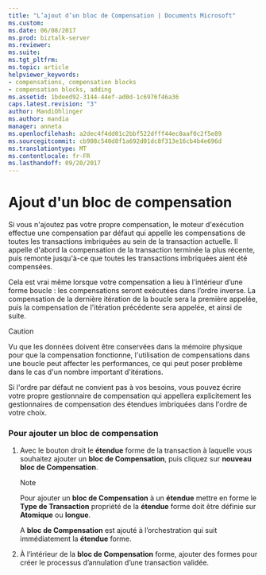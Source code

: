 ```yaml
---
title: "L’ajout d’un bloc de Compensation | Documents Microsoft"
ms.custom: 
ms.date: 06/08/2017
ms.prod: biztalk-server
ms.reviewer: 
ms.suite: 
ms.tgt_pltfrm: 
ms.topic: article
helpviewer_keywords:
- compensations, compensation blocks
- compensation blocks, adding
ms.assetid: 1bdeed92-3144-44ef-ad0d-1c6976f46a36
caps.latest.revision: "3"
author: MandiOhlinger
ms.author: mandia
manager: anneta
ms.openlocfilehash: a2dec4f4dd01c2bbf522dfff44ec8aaf0c2f5e89
ms.sourcegitcommit: cb908c540d8f1a692d01dc8f313e16cb4b4e696d
ms.translationtype: MT
ms.contentlocale: fr-FR
ms.lasthandoff: 09/20/2017
---
```

# <a name="how-to-add-a-compensation-block"></a>Ajout d'un bloc de compensation
Si vous n'ajoutez pas votre propre compensation, le moteur d'exécution effectue une compensation par défaut qui appelle les compensations de toutes les transactions imbriquées au sein de la transaction actuelle. Il appelle d'abord la compensation de la transaction terminée la plus récente, puis remonte jusqu'à-ce que toutes les transactions imbriquées aient été compensées.  
  
 Cela est vrai même lorsque votre compensation a lieu à l’intérieur d’une forme boucle : les compensations seront exécutées dans l’ordre inverse. La compensation de la dernière itération de la boucle sera la première appelée, puis la compensation de l'itération précédente sera appelée, et ainsi de suite.  
  
> [!CAUTION]
>  Vu que les données doivent être conservées dans la mémoire physique pour que la compensation fonctionne, l'utilisation de compensations dans une boucle peut affecter les performances, ce qui peut poser problème dans le cas d'un nombre important d'itérations.  
  
 Si l'ordre par défaut ne convient pas à vos besoins, vous pouvez écrire votre propre gestionnaire de compensation qui appellera explicitement les gestionnaires de compensation des étendues imbriquées dans l'ordre de votre choix.  
  
### <a name="to-add-a-compensation-block"></a>Pour ajouter un bloc de compensation  
  
1.  Avec le bouton droit le **étendue** forme de la transaction à laquelle vous souhaitez ajouter un **bloc de Compensation**, puis cliquez sur **nouveau bloc de Compensation**.  
  
    > [!NOTE]
    >  Pour ajouter un **bloc de Compensation** à un **étendue** mettre en forme le **Type de Transaction** propriété de la **étendue** forme doit être définie sur **Atomique** ou **longue**.  
  
     A **bloc de Compensation** est ajouté à l’orchestration qui suit immédiatement la **étendue** forme.  
  
2.  À l’intérieur de la **bloc de Compensation** forme, ajouter des formes pour créer le processus d’annulation d’une transaction validée.